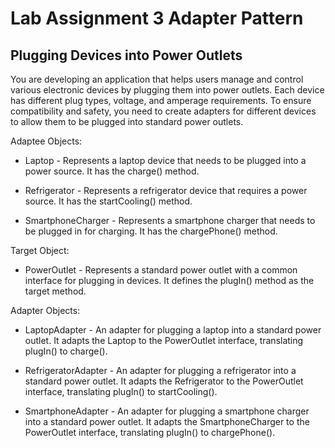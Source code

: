 # Lab Assignment 3 Adapter Pattern

## Plugging Devices into Power Outlets
You are developing an application that helps users manage and control various electronic devices by plugging them into power outlets. Each device has different plug types, voltage, and amperage requirements. To ensure compatibility and safety, you need to create adapters for different devices to allow them to be plugged into standard power outlets.


Adaptee Objects:

- Laptop - Represents a laptop device that needs to be plugged into a power source. It has the charge() method.

- Refrigerator - Represents a refrigerator device that requires a power source. It has the startCooling() method.

- SmartphoneCharger - Represents a smartphone charger that needs to be plugged in for charging. It has the chargePhone() method.

Target Object:

- PowerOutlet - Represents a standard power outlet with a common interface for plugging in devices. It defines the plugIn() method as the target method.

Adapter Objects:

- LaptopAdapter - An adapter for plugging a laptop into a standard power outlet. It adapts the Laptop to the PowerOutlet interface, translating plugIn() to charge().

- RefrigeratorAdapter - An adapter for plugging a refrigerator into a standard power outlet. It adapts the Refrigerator to the PowerOutlet interface, translating plugIn() to startCooling().

- SmartphoneAdapter - An adapter for plugging a smartphone charger into a standard power outlet. It adapts the SmartphoneCharger to the PowerOutlet interface, translating plugIn() to chargePhone().
